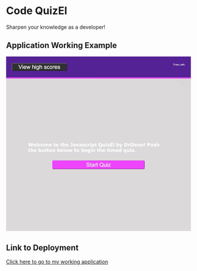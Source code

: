 # Code QuizEl
Sharpen your knowledge as a developer!


## Application Working Example
![Working Example gif](https://github.com/DrDano/code-QuizEl/blob/142f9df7c5201428b7253c09bdd10c1d49bd1e71/assets/images/code-quiz.gif)


## Link to Deployment
[Click here to go to my working application](https://drdano.github.io/code-QuizEl/)